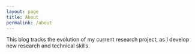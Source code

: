 ```yaml
---
layout: page
title: About
permalink: /about
---
```


This blog tracks the evolution of my current research project, as I develop new research and technical skills.  
